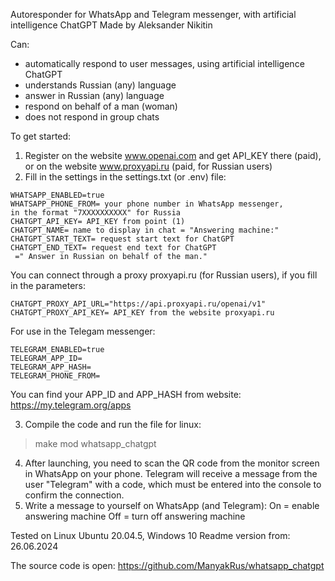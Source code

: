 Autoresponder for WhatsApp and Telegram messenger, with artificial intelligence ChatGPT
Made by Aleksander Nikitin

Can:
- automatically respond to user messages,
using artificial intelligence ChatGPT
- understands Russian (any) language
- answer in Russian (any) language
- respond on behalf of a man (woman)
- does not respond in group chats

To get started:
1. Register on the website www.openai.com
and get API_KEY there (paid),
or on the website www.proxyapi.ru (paid, for Russian users)
2. Fill in the settings in the settings.txt (or .env) file:
```
WHATSAPP_ENABLED=true
WHATSAPP_PHONE_FROM= your phone number in WhatsApp messenger,
in the format "7ХХХХХХХХХХ" for Russia
CHATGPT_API_KEY= API_KEY from point (1)
CHATGPT_NAME= name to display in chat = "Answering machine:"
CHATGPT_START_TEXT= request start text for ChatGPT
CHATGPT_END_TEXT= request end text for ChatGPT
 =" Answer in Russian on behalf of the man."
```
You can connect through a proxy proxyapi.ru (for Russian users),
if you fill in the parameters:
```
CHATGPT_PROXY_API_URL="https://api.proxyapi.ru/openai/v1"
CHATGPT_PROXY_API_KEY= API_KEY from the website proxyapi.ru
```

For use in the Telegam messenger:
```
TELEGRAM_ENABLED=true
TELEGRAM_APP_ID=
TELEGRAM_APP_HASH=
TELEGRAM_PHONE_FROM=
```
You can find your APP_ID and APP_HASH from website:
https://my.telegram.org/apps

3. Compile the code and run the file
for linux:
>make mod
>whatsapp_chatgpt
4. After launching, you need to scan the QR code
from the monitor screen in WhatsApp on your phone.
Telegram will receive a message from the user "Telegram" with a code,
which must be entered into the console to confirm the connection.
5. Write a message to yourself on WhatsApp (and Telegram):
On = enable answering machine
Off = turn off answering machine


Tested on Linux Ubuntu 20.04.5, Windows 10
Readme version from: 26.06.2024

The source code is open:
https://github.com/ManyakRus/whatsapp_chatgpt